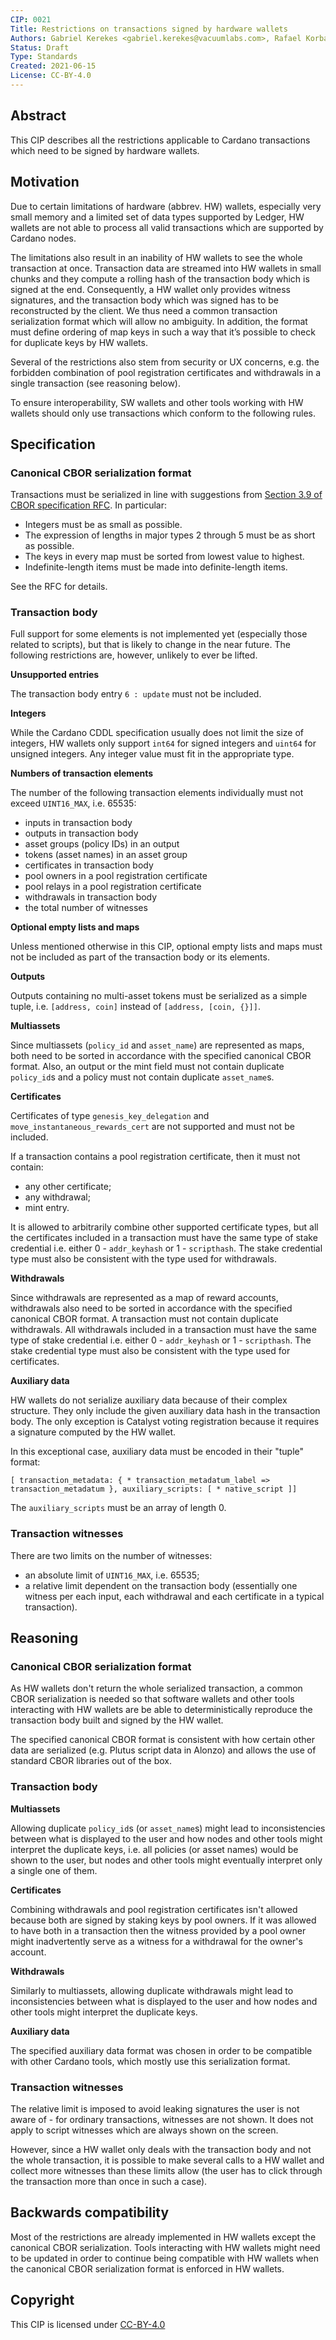 ```yaml
---
CIP: 0021
Title: Restrictions on transactions signed by hardware wallets
Authors: Gabriel Kerekes <gabriel.kerekes@vacuumlabs.com>, Rafael Korbas <rafael.korbas@vacuumlabs.com>, Jan Mazak <jan.mazak@vacuumlabs.com>
Status: Draft
Type: Standards
Created: 2021-06-15
License: CC-BY-4.0
---
```


## Abstract

This CIP describes all the restrictions applicable to Cardano transactions which need to be signed by hardware wallets.

## Motivation

Due to certain limitations of hardware (abbrev. HW) wallets, especially very small memory and a limited set of data types supported by Ledger, HW wallets are not able to process all valid transactions which are supported by Cardano nodes.

The limitations also result in an inability of HW wallets to see the whole transaction at once. Transaction data are streamed into HW wallets in small chunks and they compute a rolling hash of the transaction body which is signed at the end. Consequently, a HW wallet only provides witness signatures, and the transaction body which was signed has to be reconstructed by the client. We thus need a common transaction serialization format which will allow no ambiguity. In addition, the format must define ordering of map keys in such a way that it’s possible to check for duplicate keys by HW wallets.

Several of the restrictions also stem from security or UX concerns, e.g. the forbidden combination of pool registration certificates and withdrawals in a single transaction (see reasoning below).

To ensure interoperability, SW wallets and other tools working with HW wallets should only use transactions which conform to the following rules.

## Specification

### Canonical CBOR serialization format

Transactions must be serialized in line with suggestions from [Section 3.9 of CBOR specification RFC](https://datatracker.ietf.org/doc/html/rfc7049#section-3.9). In particular:

- Integers must be as small as possible.
- The expression of lengths in major types 2 through 5 must be as short as possible.
- The keys in every map must be sorted from lowest value to highest.
- Indefinite-length items must be made into definite-length items.

See the RFC for details.

### Transaction body

Full support for some elements is not implemented yet (especially those related to scripts), but that is likely to change in the near future. The following restrictions are, however, unlikely to ever be lifted.

**Unsupported entries**

The transaction body entry `6 : update` must not be included.

**Integers**

While the Cardano CDDL specification usually does not limit the size of integers, HW wallets only support `int64` for signed integers and `uint64` for unsigned integers. Any integer value must fit in the appropriate type.

**Numbers of transaction elements**

The number of the following transaction elements individually must not exceed `UINT16_MAX`, i.e. 65535:

- inputs in transaction body
- outputs in transaction body
- asset groups (policy IDs) in an output
- tokens (asset names) in an asset group
- certificates in transaction body
- pool owners in a pool registration certificate
- pool relays in a pool registration certificate
- withdrawals in transaction body
- the total number of witnesses

**Optional empty lists and maps**

Unless mentioned otherwise in this CIP, optional empty lists and maps must not be included as part of the transaction body or its elements.

**Outputs**

Outputs containing no multi-asset tokens must be serialized as a simple tuple, i.e. `[address, coin]` instead of `[address, [coin, {}]]`.

**Multiassets**

Since multiassets (`policy_id` and `asset_name`) are represented as maps, both need to be sorted in accordance with the specified canonical CBOR format. Also, an output or the mint field must not contain duplicate `policy_id`s and a policy must not contain duplicate `asset_name`s.

**Certificates**

Certificates of type `genesis_key_delegation` and `move_instantaneous_rewards_cert` are not supported and must not be included.

If a transaction contains a pool registration certificate, then it must not contain:

- any other certificate;
- any withdrawal;
- mint entry.

It is allowed to arbitrarily combine other supported certificate types, but all the certificates included in a transaction must have the same type of stake credential i.e. either 0 - `addr_keyhash` or 1 - `scripthash`. The stake credential type must also be consistent with the type used for withdrawals.

**Withdrawals**

Since withdrawals are represented as a map of reward accounts, withdrawals also need to be sorted in accordance with the specified canonical CBOR format. A transaction must not contain duplicate withdrawals. All withdrawals included in a transaction must have the same type of stake credential i.e. either 0 - `addr_keyhash` or 1 - `scripthash`. The stake credential type must also be consistent with the type used for certificates.

**Auxiliary data**

HW wallets do not serialize auxiliary data because of their complex structure. They only include the given auxiliary data hash in the transaction body. The only exception is Catalyst voting registration because it requires a signature computed by the HW wallet.

In this exceptional case, auxiliary data must be encoded in their "tuple" format:

```
[ transaction_metadata: { * transaction_metadatum_label => transaction_metadatum }, auxiliary_scripts: [ * native_script ]]
```

The `auxiliary_scripts` must be an array of length 0.

### Transaction witnesses

There are two limits on the number of witnesses:

- an absolute limit of `UINT16_MAX`, i.e. 65535;
- a relative limit dependent on the transaction body (essentially one witness per each input, each withdrawal and each certificate in a typical transaction).

## Reasoning

### Canonical CBOR serialization format

As HW wallets don't return the whole serialized transaction, a common CBOR serialization is needed so that software wallets and other tools interacting with HW wallets are be able to deterministically reproduce the transaction body built and signed by the HW wallet.

The specified canonical CBOR format is consistent with how certain other data are serialized (e.g. Plutus script data in Alonzo) and allows the use of standard CBOR libraries out of the box.

### Transaction body

**Multiassets**

Allowing duplicate `policy_id`s (or `asset_name`s) might lead to inconsistencies between what is displayed to the user and how nodes and other tools might interpret the duplicate keys, i.e. all policies (or asset names) would be shown to the user, but nodes and other tools might eventually interpret only a single one of them.

**Certificates**

Combining withdrawals and pool registration certificates isn't allowed because both are signed by staking keys by pool owners. If it was allowed to have both in a transaction then the witness provided by a pool owner might inadvertently serve as a witness for a withdrawal for the owner's account.

**Withdrawals**

Similarly to multiassets, allowing duplicate withdrawals might lead to inconsistencies between what is displayed to the user and how nodes and other tools might interpret the duplicate keys.

**Auxiliary data**

The specified auxiliary data format was chosen in order to be compatible with other Cardano tools, which mostly use this serialization format.

### Transaction witnesses

The relative limit is imposed to avoid leaking signatures the user is not aware of - for ordinary transactions, witnesses are not shown. It does not apply to script witnesses which are always shown on the screen.

However, since a HW wallet only deals with the transaction body and not the whole transaction, it is possible to make several calls to a HW wallet and collect more witnesses than these limits allow (the user has to click through the transaction more than once in such a case).

## Backwards compatibility

Most of the restrictions are already implemented in HW wallets except the canonical CBOR serialization. Tools interacting with HW wallets might need to be updated in order to continue being compatible with HW wallets when the canonical CBOR serialization format is enforced in HW wallets.

## Copyright

This CIP is licensed under [CC-BY-4.0](https://creativecommons.org/licenses/by/4.0/legalcode)
